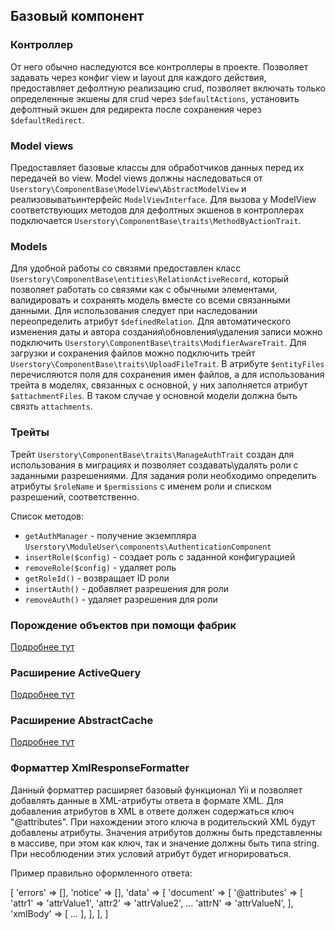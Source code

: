## Базовый компонент

### Контроллер

От него обычно наследуются все контроллеры в проекте. Позволяет задавать через конфиг view и layout для каждого действия, предоставляет
дефолтную реализацию crud, позволяет включать только определенные экшены для crud через `$defaultActions`, установить дефолтный экшен для
редиректа после сохранения через `$defaultRedirect`.

### Model views

Предоставляет базовые классы для обработчиков данных перед их передачей во view. Model views должны наследоваться
от `Userstory\ComponentBase\ModelView\AbstractModelView` и реализовыватьинтерфейс `ModelViewInterface`. Для вызова у ModelView соответствующих
методов для дефолтных экшенов в контроллерах подключается `Userstory\ComponentBase\traits\MethodByActionTrait`.
 
### Models

Для удобной работы со связями предоставлен класс `Userstory\ComponentBase\entities\RelationActiveRecord`, который позволяет работать
со связями как с обычными элементами, валидировать и сохранять модель вместе со всеми связанными данными. Для использования следует при
наследовании переопределить атрибут `$definedRelation`.
Для автоматического изменения даты и автора создания\обновления\удаления записи можно подключить `Userstory\ComponentBase\traits\ModifierAwareTrait`.
Для загрузки и сохранения файлов можно подключить трейт `Userstory\ComponentBase\traits\UploadFileTrait`. В атрибуте `$entityFiles` перечисляются
поля для сохранения имен файлов, а для использования трейта в моделях, связанных с основной, у них заполняется атрибут `$attachmentFiles`. В таком
случае у основной модели должна быть связть `attachments`.

### Трейты

Трейт `Userstory\ComponentBase\traits\ManageAuthTrait` создан для использования в миграциях и позволяет создавать\удалять роли с заданными разрешениями.
Для задания роли необходимо определить атрибуты `$roleName` и `$permissions` с именем роли и списком разрешений, соответственно.

Список методов:
- `getAuthManager` - получение экземпляра `Userstory\ModuleUser\components\AuthenticationComponent`
- `insertRole($config)` - создает роль c заданной конфигурацией
- `removeRole($config)` - удаляет роль
- `getRoleId()` - возвращает ID роли
- `insertAuth()` - добавляет разрешения для роли
- `removeAuth()` - удаляет разрешения для роли

### Порождение объектов при помощи фабрик

[Подробнее тут](/docs/Factory.md)

### Расширение ActiveQuery

[Подробнее тут](/docs/ActiveQueryTrait.md)

### Расширение AbstractCache

[Подробнее тут](/docs/AbstractCache.md)

### Форматтер XmlResponseFormatter

Данный форматтер расширяет базовый функционал Yii и позволяет добавлять данные в XML-атрибуты ответа в формате XML.
Для добавления атрибутов в XML в ответе должен содержаться ключ "@attributes". При нахождении этого ключа в родительский XML будут добавлены атрибуты.
Значения атрибутов должны быть представленны в массиве, при этом как ключ, так и значение должны быть типа string. При несоблюдении этих условий атрибут будет игнорироваться.

Пример правильно оформленного ответа:

[
    'errors' => [],
    'notice' => [],
    'data'   => [
        'document' => [
            '@attributes' => [
                'attr1' => 'attrValue1',
                'attr2' => 'attrValue2',
                ...
                'attrN' => 'attrValueN',
            ],
            'xmlBody' => [
                ...
            ],
        ],
    ],
]
